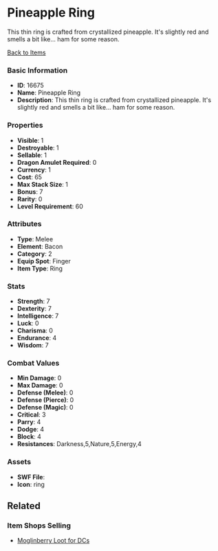 # Pineapple Ring

This thin ring is crafted from crystallized pineapple. It's slightly red and smells a bit like... ham for some reason.

[Back to Items](../items.md)

### Basic Information

- **ID**: 16675
- **Name**: Pineapple Ring
- **Description**: This thin ring is crafted from crystallized pineapple. It&#039;s slightly red and smells a bit like... ham for some reason.

### Properties

- **Visible**: 1
- **Destroyable**: 1
- **Sellable**: 1
- **Dragon Amulet Required**: 0
- **Currency**: 1
- **Cost**: 65
- **Max Stack Size**: 1
- **Bonus**: 7
- **Rarity**: 0
- **Level Requirement**: 60

### Attributes

- **Type**: Melee
- **Element**: Bacon
- **Category**: 2
- **Equip Spot**: Finger
- **Item Type**: Ring

### Stats

- **Strength**: 7
- **Dexterity**: 7
- **Intelligence**: 7
- **Luck**: 0
- **Charisma**: 0
- **Endurance**: 4
- **Wisdom**: 7

### Combat Values

- **Min Damage**: 0
- **Max Damage**: 0
- **Defense (Melee)**: 0
- **Defense (Pierce)**: 0
- **Defense (Magic)**: 0
- **Critical**: 3
- **Parry**: 4
- **Dodge**: 4
- **Block**: 4
- **Resistances**: Darkness,5,Nature,5,Energy,4

### Assets

- **SWF File**: 
- **Icon**: ring

## Related

### Item Shops Selling

- [Moglinberry Loot for DCs](../item-shops/529-moglinberry-loot-for-dcs.md)

